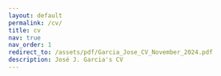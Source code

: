 ```yaml
---
layout: default
permalink: /cv/
title: cv
nav: true
nav_order: 1
redirect_to: /assets/pdf/Garcia_Jose_CV_November_2024.pdf
description: José J. Garcia's CV
---
```

